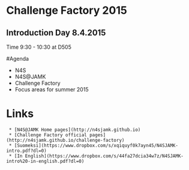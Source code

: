 # Challenge Factory 2015

## Introduction Day 8.4.2015

Time 9:30 - 10:30 at D505 

#Agenda

  * N4S
  * N4S@JAMK
  * Challenge Factory
  * Focus areas for summer 2015

# Links

     * [N4S@JAMK Home pages](http://n4sjamk.github.io)
     * [Challenge Factory official pages](http://n4sjamk.github.io/challenge-factory)
     * [Suomeksi](https://www.dropbox.com/s/xqiquyf0k7ayn45/N4SJAMK-intro.pdf?dl=0)
     * [In English](https://www.dropbox.com/s/44fa27dcia34w7z/N4SJAMK-intro%20-in-english.pdf?dl=0)
  
  
  
